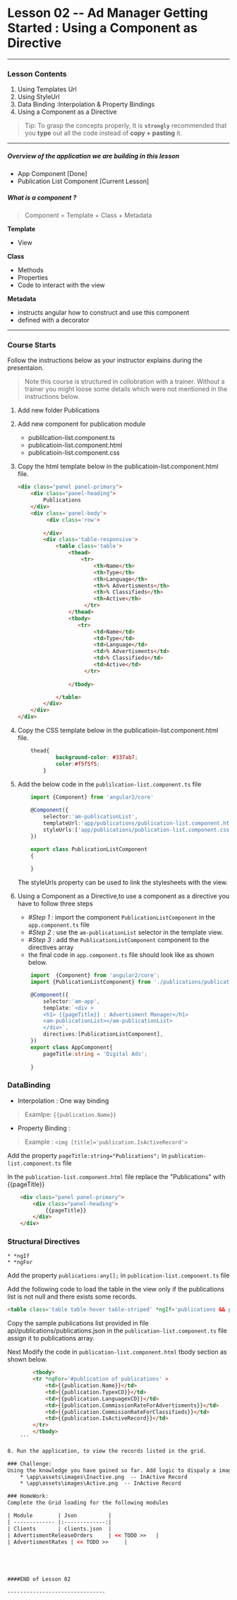 # Lesson 02 -- Ad Manager Getting Started : Using a Component as Directive
----------
### Lesson Contents
1.  Using Templates Url
2.  Using StyleUrl
3.  Data Binding :Interpolation & Property Bindings
4.  Using a Component as a Directive

> Tip: To grasp the concepts properly, It is  **`strongly`**  recommended that you **type** out all the code instead of **copy + pasting** it. 

-------------------------------

##### Overview of the application we are building in this lesson
- App Component  [Done]
- Publication List Component [Current Lesson]

##### What is a component ?

> Component = Template + Class + Metadata
>
**Template**
- View 
>
**Class**
- Methods
- Properties
- Code to interact with the view
>
**Metadata**
- instructs angular how to construct and use this component
- defined with a decorator

-------------------------------

### Course Starts 
Follow the instructions below as your instructor explains during the presentaion. 

> Note this course is structured in collobration with a trainer. Without a trainer you might loose some details which were not mentioned in the instructions below. 

1. Add new folder Publications
2. Add new component for publication module
    * publilcation-list.component.ts
    * publicatioin-list.component.html
    * publicatioin-list.component.css

3. Copy the html template below in the publicatioin-list.component.html file. 
	``` html
	<div class="panel panel-primary">
	    <div class="panel-heading">
	        Publications
	    </div>
	    <div class='panel-body'>
	         <div class='row'>
	            
	        </div>
	        <div class='table-responsive'>
	            <table class='table'>
	                <thead>
	                    <tr>
	                        <th>Name</th>
	                        <th>Type</th>
	                        <th>Language</th>
	                        <th>% Advertisments</th>
	                        <th>% Classifieds</th>
	                        <th>Active</th>
	                     </tr>
	                </thead>
	                <tbody>
	                   <tr>
	                        <td>Name</td>
	                        <td>Type</td>
	                        <td>Language</td>
	                        <td>% Advertisments</td>
	                        <td>% Classifieds</td>
	                        <td>Active</td>
	                     </tr>
	                     
	                </tbody>
	
	            </table>
	        </div>
	    </div>
	</div>	
	```
3. Copy the CSS template below in the publicatioin-list.component.html file. 
	``` css
		thead{
    			background-color: #337ab7;
     			color:#f5f5f5;
			}
	```

4. Add the below code in the `publilcation-list.component.ts` file
	```  typescript
		import {Component} from 'angular2/core'
		
		@Component({
			selector:'am-publicationList',
			templateUrl:'app/publications/publication-list.component.html',
			styleUrls:['app/publications/publication-list.component.css']
		})

		export class PublicationListComponent
		{
		
		}
	```
	The styleUrls property can be used to link the stylesheets with the view. 

5. Using a Component as a Directive,to use a component as a directive you have to follow three steps
    * _#Step 1 :_ import the component `PublicationListComponent` in the `app.component.ts`  file
    * _#Step 2 :_ use the `am-publicationList` selector in the template view.
    * _#Step 3 :_ add the `PublicationListComponent` component to the directives array
    * the final code in `app.component.ts` file should look like as shown  below. 

	``` typescript
		import  {Component} from 'angular2/core';
		import {PublicationListComponent} from './publications/publication-list.component';

		@Component({
			selector:'am-app',
			template:`<div >
			<h1> {{pageTitle}} : Advertisment Manager</h1>
			<am-publicationList></am-publicationList>
			</div>`,
			directives:[PublicationListComponent],
		})
		export class AppComponent{
			pageTitle:string = 'Digital Ads';
			
		}
	```
    
    
### DataBinding
* Interpolation : One way binding 
> Examlpe: `{{publication.Name}}`
* Property Binding : 
> Example : `<img [title]='publication.IsActiveRecord'>`

Add the property `pageTitle:string="Publications";` in `publication-list.component.ts` file

In the `publication-list.component.html` file replace the "Publications" with {{pageTitle}}
``` html 
	<div class="panel panel-primary">
    	<div class="panel-heading">
        	{{pageTitle}}
    	</div>
	</div>
```

### Structural Directives
	* *ngIf
	* *ngFor

 
Add the property `publications:any[];` in `publication-list.component.ts` file

Add the following code to load the table in the view only if the publications list is not null and there exists
some records. 
``` html
<table class='table table-hover table-striped' *ngIf='publications && publications.length'>
```

Copy the sample publications list provided in file api/publications/publications.json  in the `publication-list.component.ts` file assign it to publications array. 


Next Modify the code in `publication-list.component.html` tbody section as shown below. 

``` html
		<tbody>
		<tr *ngFor='#publication of publications' >
			<td>{{publication.Name}}</td>
			<td>{{publication.TypexCD}}</td>
			<td>{{publication.LanguagexCD}}</td>
			<td>{{publication.CommissionRateForAdvertisments}}</td>
			<td>{{publication.CommisionRateForClassifieds}}</td>
			<td>{{publication.IsActiveRecord}}</td>
		</tr>
		</tbody>
	```

8. Run the application, to view the records listed in the grid. 

### Challenge: 
Using the knowledge you have gained so far. Add logic to dispaly a image in the Active (last column) instead of true/false  
	* \app\assets\images\Inactive.png  -- InActive Record
	* \app\assets\images\Active.png  -- InActive Record

### HomeWork: 
Complete the Grid loading for the following modules

| Module        | Json          | 
| ------------- |:-------------:| 
| Clients	    | clients.json  | 
| AdvertismentReleaseOrders     | << TODO >>   |  
| AdvertismentRates | << TODO >>     |    





####END of Lesson 02 

-------------------------------


